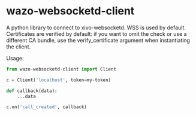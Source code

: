 wazo-websocketd-client
======================

A python library to connect to xivo-websocketd. WSS is used by default. Certificates
are verified by default: if you want to omit the check or use a different CA
bundle, use the verify_certificate argument when instantiating the client.

Usage:

```python
from wazo-websocketd-client import Client

c = Client('localhost', token=my-token)

def callback(data):
    ...data

c.on('call_created', callback) 
```
